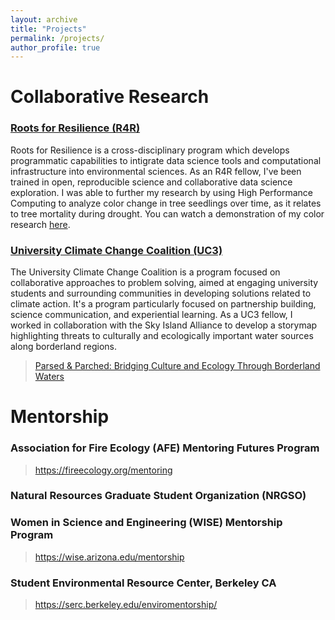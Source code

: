 ```yaml
---
layout: archive
title: "Projects"
permalink: /projects/
author_profile: true
---
```


# Collaborative Research

### [Roots for Resilience (R4R)](https://datascience.arizona.edu/r4r)

Roots for Resilience is a cross-disciplinary program which develops programmatic capabilities to intigrate data science tools and computational infrastructure into environmental sciences. As an R4R fellow, I've been trained in open, reproducible science and collaborative data science exploration. I was able to further my research by using High Performance Computing to analyze color change in tree seedlings over time, as it relates to tree mortality during drought. You can watch a demonstration of my color research [here](https://drive.google.com/file/d/1NEY4lEk8jLr8HUqctRIV1gWWjdfkqzBv/view?usp=sharing).

### [University Climate Change Coalition (UC3)](https://secondnature.org/initiative/uc3-coalition/)

The University Climate Change Coalition is a program focused on collaborative approaches to problem solving, aimed at engaging university students and surrounding communities in developing solutions related to climate action. It's a program particularly focused on partnership building, science communication, and experiential learning. As a UC3 fellow, I worked in collaboration with the Sky Island Alliance to develop a storymap highlighting threats to culturally and ecologically important water sources along borderland regions.

>[Parsed & Parched: Bridging Culture and Ecology Through Borderland Waters](https://storymaps.arcgis.com/stories/c6b8dcbb55df4373a8b4f4c2e7a5b192)


# Mentorship

### Association for Fire Ecology (AFE) Mentoring Futures Program
> https://fireecology.org/mentoring

### Natural Resources Graduate Student Organization (NRGSO)

### Women in Science and Engineering (WISE) Mentorship Program
> https://wise.arizona.edu/mentorship

### Student Environmental Resource Center, Berkeley CA
> https://serc.berkeley.edu/enviromentorship/
